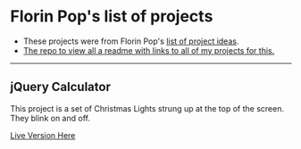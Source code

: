 # Florin Pop's list of projects

- These projects were from Florin Pop's [list of project ideas](https://github.com/florinpop17/app-ideas).
- [The repo to view all a readme with links to all of my projects for this.](https://rperry99.github.io/florinpop-app-ideas/index.html)

---

## jQuery Calculator

This project is a set of Christmas Lights strung up at the top of the screen. They blink on and off.

[Live Version Here](https://rperry99.github.io/christmas-lights-FPI/index.html)
